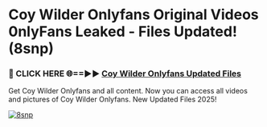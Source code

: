 # Coy Wilder Onlyfans Original Videos 0nlyFans Leaked - Files Updated! (8snp)

<h3>🔴 CLICK HERE 🌐==►► <a href="https://tinyurl.com/2jnfzry5" rel="nofollow">Coy Wilder Onlyfans Updated Files</a></h3>

Get Coy Wilder Onlyfans and all content. Now you can access all videos and pictures of Coy Wilder Onlyfans. New Updated Files 2025!

[![8snp](https://i.imgur.com/GyGTBgg.gif)](https://tinyurl.com/2jnfzry5)
